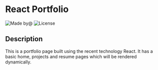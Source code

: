 # React Portfolio
![Made by@](https://img.shields.io/badge/License-haymanot-brightgreen.svg)
![License](https://img.shields.io/badge/License-none-blue.svg)

## Description
This is a portfolio page built using the recent technology React. It has a basic home, projects and resume pages which will be rendered dynamically.




